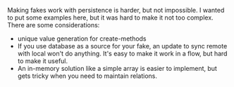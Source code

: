 Making fakes work with persistence is harder, but not impossible.
I wanted to put some examples here, but it was hard to make it not too complex.
There are some considerations:

- unique value generation for create-methods
- If you use database as a source for your fake, an update to sync remote with local won't do anything.
It's easy to make it work in a flow, but hard to make it useful.
- An in-memory solution like a simple array is easier to implement, but gets tricky when you need to maintain relations.

